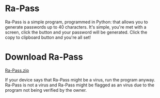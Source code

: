 # Ra-Pass

Ra-Pass is a simple program, programmed in Python: that allows you to generate passwords up to 40 characters. It's simple, you're met with a screen, click the button and your password will be generated. Click the copy to clipboard button and you're all set!

# Download Ra-Pass

[Ra-Pass.zip](https://github.com/user-attachments/files/18717965/Ra-Pass.zip)

If your device says that Ra-Pass might be a virus, run the program anyway. Ra-Pass is not a virus and Ra-Pass might be flagged as an virus due to the program not being verified by the owner.
